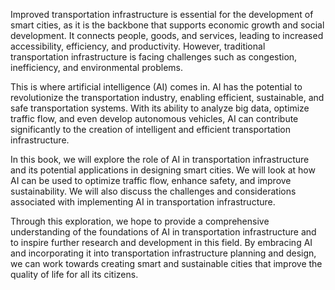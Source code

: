 

Improved transportation infrastructure is essential for the development of smart cities, as it is the backbone that supports economic growth and social development. It connects people, goods, and services, leading to increased accessibility, efficiency, and productivity. However, traditional transportation infrastructure is facing challenges such as congestion, inefficiency, and environmental problems.

This is where artificial intelligence (AI) comes in. AI has the potential to revolutionize the transportation industry, enabling efficient, sustainable, and safe transportation systems. With its ability to analyze big data, optimize traffic flow, and even develop autonomous vehicles, AI can contribute significantly to the creation of intelligent and efficient transportation infrastructure.

In this book, we will explore the role of AI in transportation infrastructure and its potential applications in designing smart cities. We will look at how AI can be used to optimize traffic flow, enhance safety, and improve sustainability. We will also discuss the challenges and considerations associated with implementing AI in transportation infrastructure.

Through this exploration, we hope to provide a comprehensive understanding of the foundations of AI in transportation infrastructure and to inspire further research and development in this field. By embracing AI and incorporating it into transportation infrastructure planning and design, we can work towards creating smart and sustainable cities that improve the quality of life for all its citizens.

